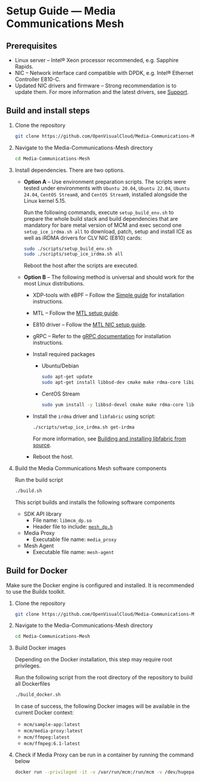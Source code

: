 # Setup Guide — Media Communications Mesh

## Prerequisites

* Linux server – Intel® Xeon processor recommended, e.g. Sapphire Rapids.
* NIC – Network interface card compatible with DPDK, e.g. Intel® Ethernet Controller E810-C.
* Updated NIC drivers and firmware – Strong recommendation is to update them. For more information and the latest drivers, see [Support](#4-support).

## Build and install steps

1. Clone the repository

   ```bash
   git clone https://github.com/OpenVisualCloud/Media-Communications-Mesh.git
   ```

1. Navigate to the Media-Communications-Mesh directory

    ```bash
    cd Media-Communications-Mesh
    ```

1. Install dependencies. There are two options.

    * **Option A** – Use environment preparation scripts. The scripts were tested under environments with `Ubuntu 20.04`, `Ubuntu 22.04`, `Ubuntu 24.04`, `CentOS Stream8`, and `CentOS Stream9`, installed alongside the Linux kernel 5.15.

        Run the following commands, execute `setup_build_env.sh` to prepare the whole build stack and build dependencies that are mandatory for bare metal version of MCM and exec second one `setup_ice_irdma.sh all` to download, patch, setup and install ICE as well as iRDMA drivers for CLV NIC (E810) cards:

        ```bash
        sudo ./scripts/setup_build_env.sh
        sudo ./scripts/setup_ice_irdma.sh all
        ```

        Reboot the host after the scripts are executed.

    * **Option B** – The following method is universal and should work for the most Linux distributions.

        * XDP-tools with eBPF – Follow the [Simple guide](https://github.com/xdp-project/xdp-tools.git) for installation instructions.
        * MTL – Follow the [MTL setup guide](https://github.com/OpenVisualCloud/Media-Transport-Library/blob/main/doc/build.md).
        * E810 driver – Follow the [MTL NIC setup guide](https://github.com/OpenVisualCloud/Media-Transport-Library/blob/main/doc/e810.md).
        * gRPC – Refer to the [gRPC documentation](https://grpc.io/docs/languages/cpp/quickstart/) for installation instructions.
        * Install required packages

            * Ubuntu/Debian
                ```bash
                sudo apt-get update
                sudo apt-get install libbsd-dev cmake make rdma-core libibverbs-dev librdmacm-dev dracut
                ```
            * CentOS Stream
                ```bash
                sudo yum install -y libbsd-devel cmake make rdma-core libibverbs-devel librdmacm-devel dracut
                ```

        * Install the `irdma` driver and `libfabric` using script:

            ```bash
            ./scripts/setup_ice_irdma.sh get-irdma
            ```
            For more information, see [Building and installing libfabric from source](https://github.com/ofiwg/libfabric?tab=readme-ov-file#building-and-installing-libfabric-from-source).

        * Reboot the host.

1. Build the Media Communications Mesh software components

    Run the build script

    ```bash
    ./build.sh
    ```

    This script builds and installs the following software components
    * SDK API library
       * File name: `libmcm_dp.so`
       * Header file to include: [`mesh_dp.h`](../../sdk/include/mesh_dp.h)
    * Media Proxy
       * Executable file name: `media_proxy`
    * Mesh Agent
       * Executable file name: `mesh-agent`

## Build for Docker

Make sure the Docker engine is configured and installed. It is recommended to use the Buildx toolkit.

1. Clone the repository

   ```bash
   git clone https://github.com/OpenVisualCloud/Media-Communications-Mesh.git
   ```

1. Navigate to the Media-Communications-Mesh directory

    ```bash
    cd Media-Communications-Mesh
    ```

1. Build Docker images

    Depending on the Docker installation, this step may require root privileges.

    Run the following script from the root directory of the repository to build all Dockerfiles

    ```bash
    ./build_docker.sh
    ```

    In case of success, the following Docker images will be available in the current Docker context:
    * `mcm/sample-app:latest`
    * `mcm/media-proxy:latest`
    * `mcm/ffmpeg:latest`
    * `mcm/ffmpeg:6.1-latest`

1. Check if Media Proxy can be run in a container by running the command below

    ```bash
    docker run --privileged -it -v /var/run/mcm:/run/mcm -v /dev/hugepages:/dev/hugepages mcm/media-proxy:latest
    ```

<!-- References -->
[license-img]: https://img.shields.io/badge/License-BSD_3--Clause-blue.svg
[license]: https://opensource.org/license/bsd-3-clause
